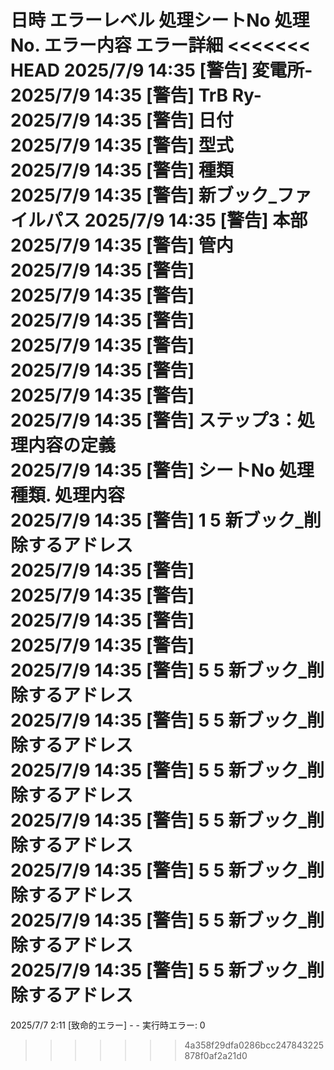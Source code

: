 日時	エラーレベル	処理シートNo	処理No.	エラー内容	エラー詳細
<<<<<<< HEAD
2025/7/9 14:35	[警告]			変電所-	
2025/7/9 14:35	[警告]			TrB Ry-	
2025/7/9 14:35	[警告]			日付	
2025/7/9 14:35	[警告]			型式	
2025/7/9 14:35	[警告]			種類	
2025/7/9 14:35	[警告]			新ブック_ファイルパス	
2025/7/9 14:35	[警告]			本部	
2025/7/9 14:35	[警告]			管内	
2025/7/9 14:35	[警告]				
2025/7/9 14:35	[警告]				
2025/7/9 14:35	[警告]				
2025/7/9 14:35	[警告]				
2025/7/9 14:35	[警告]				
2025/7/9 14:35	[警告]				
2025/7/9 14:35	[警告]	ステップ3：処理内容の定義			
2025/7/9 14:35	[警告]	シートNo	処理種類.	処理内容	
2025/7/9 14:35	[警告]	1	5	新ブック_削除するアドレス	
2025/7/9 14:35	[警告]				
2025/7/9 14:35	[警告]				
2025/7/9 14:35	[警告]				
2025/7/9 14:35	[警告]				
2025/7/9 14:35	[警告]	5	5	新ブック_削除するアドレス	
2025/7/9 14:35	[警告]	5	5	新ブック_削除するアドレス	
2025/7/9 14:35	[警告]	5	5	新ブック_削除するアドレス	
2025/7/9 14:35	[警告]	5	5	新ブック_削除するアドレス	
2025/7/9 14:35	[警告]	5	5	新ブック_削除するアドレス	
2025/7/9 14:35	[警告]	5	5	新ブック_削除するアドレス	
2025/7/9 14:35	[警告]	5	5	新ブック_削除するアドレス	
=======
2025/7/7 2:11	[致命的エラー]	-	-	実行時エラー: 0	
>>>>>>> 4a358f29dfa0286bcc247843225878f0af2a21d0
